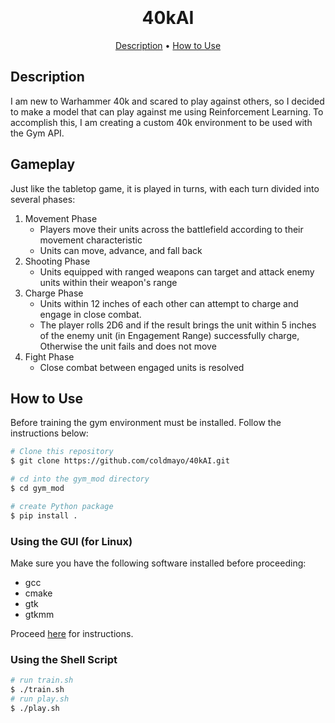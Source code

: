 <h1 align="center">
  <br>
  <br>
  40kAI
  <br>
</h1>

<p align="center">
    <a href="#description">Description</a> •
    <a href="#how-to-use">How to Use</a>
</p>

## Description

I am new to Warhammer 40k and scared to play against others, so I decided to make a model that can play against me using Reinforcement Learning. To accomplish this, I am creating a custom 40k environment to be used with the Gym API. 

## Gameplay

Just like the tabletop game, it is played in turns, with each turn divided into several phases:<br>

1. Movement Phase
   - Players move their units across the battlefield according to their movement characteristic
   - Units can move, advance, and fall back
2. Shooting Phase
   - Units equipped with ranged weapons can target and attack enemy units within their weapon's range
3. Charge Phase
   - Units within 12 inches of each other can attempt to charge and engage in close combat.
   - The player rolls 2D6 and if the result brings the unit within 5 inches of the enemy unit (in Engagement Range) successfully charge, Otherwise the unit fails and does not move
4. Fight Phase
    - Close combat between engaged units is resolved

## How to Use

Before training the gym environment must be installed. Follow the instructions below:

```bash
# Clone this repository
$ git clone https://github.com/coldmayo/40kAI.git

# cd into the gym_mod directory
$ cd gym_mod

# create Python package
$ pip install .
```

### Using the GUI (for Linux)

Make sure you have the following software installed before proceeding:
- gcc
- cmake
- gtk
- gtkmm

Proceed <a href="https://github.com/coldmayo/40kAI/blob/main/gui/README.md">here</a> for instructions.


### Using the Shell Script

```bash
# run train.sh
$ ./train.sh
# run play.sh
$ ./play.sh
```